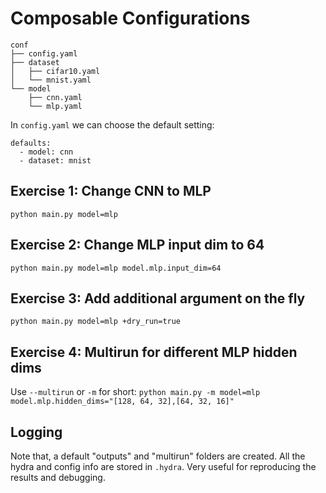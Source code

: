 # Composable Configurations

```
conf
├── config.yaml
├── dataset
│   ├── cifar10.yaml
│   └── mnist.yaml
└── model
    ├── cnn.yaml
    └── mlp.yaml
```

In `config.yaml` we can choose the default setting:

```
defaults:
  - model: cnn
  - dataset: mnist
```

## Exercise 1: Change CNN to MLP

`python main.py model=mlp`

## Exercise 2: Change MLP input dim to 64

`python main.py model=mlp model.mlp.input_dim=64`

## Exercise 3: Add additional argument on the fly 

`python main.py model=mlp +dry_run=true`

## Exercise 4: Multirun for different MLP hidden dims

Use `--multirun` or `-m` for short:
`python main.py -m model=mlp model.mlp.hidden_dims="[128, 64, 32],[64, 32, 16]"`

## Logging

Note that, a default "outputs" and "multirun" folders are created. All the
hydra and config info are stored in `.hydra`.  Very useful for reproducing the
results and debugging.








